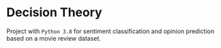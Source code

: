 # Decision Theory
Project with `Python 3.8` for sentiment classification and opinion prediction based on a movie review dataset.
